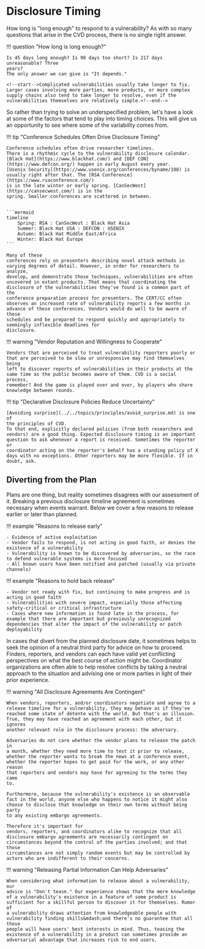 # Disclosure Timing

How long is "long enough" to respond to a vulnerability?
As with so many questions that arise in the CVD process, there is no
single right answer.

!!! question "How long is long enough?"

    Is 45 days long enough? Is 90 days too short? Is 217 days unreasonable? Three
    years? 
    The only answer we can give is "It depends."

    <!--start-->Complicated vulnerabilities usually take longer to fix.
    Larger cases involving more parties, more products, or more complex
    supply chains also tend to take longer to resolve, even if the
    vulnerabilities themselves are relatively simple.<!--end-->

So rather than trying to solve an underspecified problem, let's have a look at some of the factors that tend
to play into timing choices. This will give us an opportunity to see where some of the variability comes from.

!!! tip "Conference Schedules Often Drive Disclosure Timing"

    Conference schedules often drive researcher timelines. 
    There is a rhythmic cycle to the vulnerability disclosure calendar.
    [Black Hat](https://www.blackhat.com/) and [DEF CON](https://www.defcon.org/) happen in early August every year.
    [Usenix Security](https://www.usenix.org/conferences/byname/108) is usually right after that. The [RSA Conference](https://www.rsaconference.com/)
    is in the late winter or early spring. [CanSecWest](https://cansecwest.com/) is in the
    spring. Smaller conferences are scattered in between. 


    ```mermaid
    timeline
        Spring: RSA : CanSecWest : Black Hat Asia
        Summer: Black Hat USA : DEFCON : USENIX
        Autumn: Black Hat Middle East/Africa
        Winter: Black Hat Europe
    ```

    Many of these
    conferences rely on presenters describing novel attack methods in
    varying degrees of detail. However, in order for researchers to analyze,
    develop, and demonstrate those techniques, vulnerabilities are often
    uncovered in extant products. That means that coordinating the
    disclosure of the vulnerabilities they've found is a common part of the
    conference preparation process for presenters. The CERT/CC often
    observes an increased rate of vulnerability reports a few months in
    advance of these conferences. Vendors would do well to be aware of these
    schedules and be prepared to respond quickly and appropriately to
    seemingly inflexible deadlines for
    disclosure.

!!! warning "Vendor Reputation and Willingness to Cooperate"

    Vendors that are perceived to treat vulnerability reporters poorly or
    that are perceived to be slow or unresponsive may find themselves being
    left to discover reports of vulnerabilities in their products at the
    same time as the public becomes aware of them. CVD is a social process,
    remember? And the game is played over and over, by players who share
    knowledge between rounds.

!!! tip "Declarative Disclosure Policies Reduce Uncertainty"

    [Avoiding surprise](../../topics/principles/avoid_surprise.md) is one of
    the principles of CVD. 
    To that end, explicitly declared policies (from both researchers and
    vendors) are a good thing. Expected disclosure timing is an important
    question to ask whenever a report is received. Sometimes the reporter or
    coordinator acting on the reporter's behalf has a standing policy of X
    days with no exceptions. Other reporters may be more flexible. If in
    doubt, ask.

## Diverting from the Plan

Plans are one thing, but reality sometimes disagrees with our assessment
of it. Breaking a previous disclosure timeline agreement is sometimes
necessary when events warrant. Below we cover a few reasons to release
earlier or later than planned.

!!! example "Reasons to release early"

    - Evidence of active exploitation
    - Vendor fails to respond, is not acting in good faith, or denies the
    existence of a vulnerability
    - Vulnerability is known to be discovered by adversaries, so the race
    to defend vulnerable systems is more focused
    - All known users have been notified and patched (usually via private
    channels)

!!! example "Reasons to hold back release"

    - Vendor not ready with fix, but continuing to make progress and is
    acting in good faith
    - Vulnerabilities with severe impact, especially those affecting
    safety-critical or critical infrastructure
    - Cases where new information is found late in the process, for
    example that there are important but previously unrecognized
    dependencies that alter the impact of the vulnerability or patch
    deployability

In cases that divert from the planned disclosure date, it sometimes
helps to seek the opinion of a neutral third party for advice on how to
proceed. Finders, reporters, and vendors can each have valid yet
conflicting perspectives on what the best course of action might be.
Coordinator organizations are often able to help resolve conflicts by
taking a neutral approach to the situation and advising one or more
parties in light of their prior experience.

!!! warning "All Disclosure Agreements Are Contingent"

    When vendors, reporters, and/or coordinators negotiate and agree to a
    release timeline for a vulnerability, they may behave as if they've
    reached some state of détente with the world. But that's an illusion.
    True, they may have reached an agreement with each other, but it ignores
    another relevant role in the disclosure process: the adversary.

    Adversaries do not care whether the vendor plans to release the patch in
    a month, whether they need more time to test it prior to release,
    whether the reporter wants to break the news at a conference event,
    whether the reporter hopes to get paid for the work, or any other reason
    that reporters and vendors may have for agreeing to the terms they came
    to. 
    
    Furthermore, because the vulnerability's existence is an observable
    fact in the world, anyone else who happens to notice it might also
    choose to disclose that knowledge on their own terms without being party
    to any existing embargo agreements.
    
    Therefore it's important for
    vendors, reporters, and coordinators alike to recognize that all
    disclosure embargo agreements are necessarily contingent on
    circumstances beyond the control of the parties involved; and that those
    circumstances are not simply random events but may be controlled by
    actors who are indifferent to their concerns. 

!!! warning "Releasing Partial Information Can Help Adversaries"

    When considering what information to release about a vulnerability, our
    advice is "Don't tease." Our experience shows that the mere knowledge
    of a vulnerability's existence in a feature of some product is
    sufficient for a skillful person to discover it for themselves. Rumor of
    a vulnerability draws attention from knowledgeable people with
    vulnerability finding skills&mdash;and there's no guarantee that all those
    people will have users' best interests in mind. Thus, teasing the
    existence of a vulnerability in a product can sometimes provide an
    adversarial advantage that increases risk to end users.
